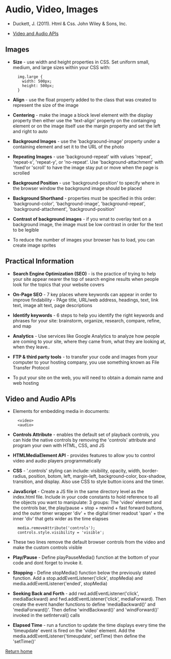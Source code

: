 # Audio, Video, Images

- Duckett, J. (2011). Html &amp; Css. John Wiley &amp; Sons, Inc.

- [Video and Audio APIs](https://developer.mozilla.org/en-US/docs/Learn/JavaScript/Client-side_web_APIs/Video_and_audio_APIs)

## Images

- **Size** - use width and height properties in CSS. Set uniform small, medium, and large sizes within your CSS with:

        img.large {
          width: 500px;
          height: 500px;
        }

- **Align** - use the float property added to the class that was created to represent the size of the image

- **Centering** - make the image a block level element with the display property then either use the 'text-align' property on the containging element or on the image itself use the margin property and set the left and right to auto

- **Background Images** - use the 'backgraound-image' property under a containing element and set it to the URL of the photo

- **Repeating Images** - use 'background-repeat' with values 'repeat', 'repeat-x', 'repeat-y', or 'no-repeat'. Use 'background-attachment' with 'fixed'or 'scroll' to have the image stay put or move when the page is scrolled

- **Background Position** - use 'background-position' to specify where in the browser window the background image should be placed

- **Background Shorthand** - properties must be specified in this order: 'background-color', 'bachground-image', 'background-repeat', 'background-attachment', 'background-position'

- **Contrast of background images** - if you wnat to overlay text on a background image, the image must be low contrast in order for the text to be legible

- To reduce the number of images your browser has to load, you can create image sprites

## Practical Information

- **Search Engine Optimization (SEO)** - is the practice of trying to help your site appear nearer the top of search engine results when people look for the topics that your website covers

- **On-Page SEO** - 7 key places where keywords can appear in order to improve findability - PAge title, URL/web address, headings, text, link text, image alt text, page descriptions

- **Identify keywords** - 6 steps to help you identify the right keywords and phrases for your site: brainstorm, organize, research, compare, refine, and map

- **Analytics** - Use services like Google Analytics to analyze how people are coming to your site, where they came from, what they are looking at, when they leave..

- **FTP & third party tools** - to transfer your code and images from your computer to your hosting company, you use something known as File Transfer Protocol

- To put your site on the web, you will need to obtain a domain name and web hosting

## Video and Audio APIs

- Elements for embedding media in documents:

        <video>
        <audio>

- **Controls Attribute** - enables the default set of playback controls, you can hide the native controls by removing the 'controls' attribute and program your own with HTML, CSS, and JS

- **HTMLMediaElement API** - provides features to allow you to control video and audio players programmatically

- **CSS** - '.controls' styling can include: visibility, opacity, width, border-radius, position, botom, left, margin-left, background-color, box-shadow, transition, and display. Also use CSS to style button icons and the timer.

- **JavaScript** - Create a JS file in the same directory level as the index.html file. Include in your code constants to hold reference to all the objects you want to manipulate: 3 groups: The 'video' element and the controls bar, the play/pause + stop + rewind + fast forward buttons, and the outer timer wrapper 'div' + the digital timer readout 'span' + the inner 'div' that gets wider as the time elapses

        media.removeAttribute('controls');
        controls.style.visibility = 'visible';

- These two lines remove the default browser controls from the video and make the custom controls visible

- **Play/Pause** - Define playPauseMedia() function at the bottom of your code and dont forget to invoke it.

- **Stopping** - Define stopMedia() function below the previously stated function. Add a stop.addEventListener('click', stopMedia) and media.addEventListener('ended', stopMedia)

- **Seeking Back and Forth** - add rwd.addEventListener('click', mediaBackward) and fwd.addEventListener('click', mediaForward). Then create the event handler functions to define 'mediaBackward()' and 'mediaForward()'. Then define 'windBackward()' and 'windForward()' invoked in the setInterval() calls

- **Elapsed Time** - run a function to update the time displays every time the 'timeupdate' event is fired on the 'video' element. Add the media.addEventListener('timeupdate', setTime) then define the 'setTime()'

[Return home](https://khofstetter94.github.io/reading-notes/)
